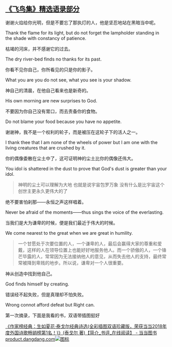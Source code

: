 ## [《飞鸟集》精选语录部分](https://zhuanlan.zhihu.com/p/295438545)

谢谢火焰给你光明，但是不要忘了那执灯的人，他是坚忍地站在黑暗当中呢。

Thank the flame for its light, but do not forget the lampholder standing in the shade with constancy of patience.



枯竭的河床，并不感谢它的过去。

The dry river-bed finds no thanks for its past.



你看不见你自己，你所看见的只是你的影子。

What you are you do not see, what you see is your shadow.



神自己的清晨，在他自己看来也是新奇的。

His own morning are new surprises to God.



不要因为你自己没有胃口，而去责备你的食物。

Do not blame your food because you have no appetite.



谢谢神，我不是一个权利的轮子，而是被压在这轮子下的活人之一。

I thank thee that I am none of the wheels of power but I am one with the living creatures that are crushed by it.



你的偶像委散在尘土中了，这可证明神的尘土比你的偶像还伟大。

You idol is shattered in the dust to prove that God's dust is greater than your idol.

> 神明的尘土可以理解为大地 也就是说宇宙包罗万象 没有什么是比宇宙这个创世主更永久更伟大的了



绝不要害怕刹那——永恒之声这样唱着。

Never be afraid of the moments——thus sings the voice of the everlasting.



当我们是大为谦卑的时候，便是我们最近于伟大的时候。

We come nearest to the great when we are great in humility.

> 一个甘愿处于次要位置的人，一个谦卑的人，最后会赢得大家的尊重和爱戴，这样的人在领导位置上也能好好地服务他人。而一个骄傲的人，一个锋芒毕露的人，常常因为无法接纳他人的意见，从而失去他人的支持，最终常常被降到卑贱的地步。所以说，谦卑对一个人很重要。



神从创造中找到他自己。

God finds himself by creating.



错误经不起失败，但是真理却不怕失败。

Wrong connot afford defeat but Right can.



第一次摘录，下面是我看的书，双语带插图挺好

[《作家榜经典：生如夏花·泰戈尔经典诗选(全彩插图双语珍藏版，荣获当当2018年度外国诗歌畅销榜第1名！)》(泰戈尔 著)【简介_书评_在线阅读】 - 当当图书product.dangdang.com![图标](https://pic4.zhimg.com/v2-8f3c590e48c4fc6b92c050205733c5e3_ipico.jpg)](http://link.zhihu.com/?target=http%3A//product.dangdang.com/24158269.html)